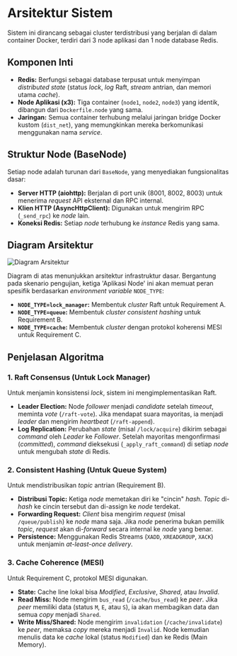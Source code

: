 # Arsitektur Sistem

Sistem ini dirancang sebagai cluster terdistribusi yang berjalan di dalam container Docker, terdiri dari 3 node aplikasi dan 1 node database Redis.

## Komponen Inti
- **Redis:** Berfungsi sebagai database terpusat untuk menyimpan *distributed state* (status *lock*, *log* Raft, *stream* antrian, dan memori utama *cache*).
- **Node Aplikasi (x3):** Tiga container (`node1`, `node2`, `node3`) yang identik, dibangun dari `Dockerfile.node` yang sama.
- **Jaringan:** Semua container terhubung melalui jaringan bridge Docker kustom (`dist_net`), yang memungkinkan mereka berkomunikasi menggunakan nama *service*.

## Struktur Node (BaseNode)
Setiap node adalah turunan dari `BaseNode`, yang menyediakan fungsionalitas dasar:
- **Server HTTP (aiohttp):** Berjalan di port unik (8001, 8002, 8003) untuk menerima *request* API eksternal dan RPC internal.
- **Klien HTTP (AsyncHttpClient):** Digunakan untuk mengirim RPC (`_send_rpc`) ke *node* lain.
- **Koneksi Redis:** Setiap *node* terhubung ke *instance* Redis yang sama.

## Diagram Arsitektur

![Diagram Arsitektur](images/sister.drawio.png)

Diagram di atas menunjukkan arsitektur infrastruktur dasar. Bergantung pada skenario pengujian, ketiga 'Aplikasi Node' ini akan memuat peran spesifik berdasarkan *environment variable* `NODE_TYPE`:

- **`NODE_TYPE=lock_manager`:** Membentuk *cluster* Raft untuk Requirement A.
- **`NODE_TYPE=queue`:** Membentuk *cluster* *consistent hashing* untuk Requirement B.
- **`NODE_TYPE=cache`:** Membentuk *cluster* dengan protokol koherensi MESI untuk Requirement C.

## Penjelasan Algoritma

### 1. Raft Consensus (Untuk Lock Manager)
Untuk menjamin konsistensi *lock*, sistem ini mengimplementasikan Raft.
- **Leader Election:** Node *follower* menjadi *candidate* setelah *timeout*, meminta *vote* (`/raft-vote`). Jika mendapat suara mayoritas, ia menjadi *leader* dan mengirim *heartbeat* (`/raft-append`).
- **Log Replication:** Perubahan *state* (misal `/lock/acquire`) dikirim sebagai *command* oleh *Leader* ke *Follower*. Setelah mayoritas mengonfirmasi (*committed*), *command* dieksekusi (`_apply_raft_command`) di setiap *node* untuk mengubah *state* di Redis.

### 2. Consistent Hashing (Untuk Queue System)
Untuk mendistribusikan *topic* antrian (Requirement B).
- **Distribusi Topic:** Ketiga *node* memetakan diri ke "cincin" *hash*. *Topic* di-*hash* ke cincin tersebut dan di-assign ke *node* terdekat.
- **Forwarding Request:** *Client* bisa mengirim *request* (misal `/queue/publish`) ke *node* mana saja. Jika *node* penerima bukan pemilik *topic*, *request* akan di-*forward* secara internal ke *node* yang benar.
- **Persistence:** Menggunakan Redis Streams (`XADD`, `XREADGROUP`, `XACK`) untuk menjamin *at-least-once delivery*.

### 3. Cache Coherence (MESI)
Untuk Requirement C, protokol MESI digunakan.
- **State:** Cache line lokal bisa *Modified*, *Exclusive*, *Shared*, atau *Invalid*.
- **Read Miss:** Node mengirim `bus_read` (`/cache/bus_read`) ke *peer*. Jika *peer* memiliki data (status `M`, `E`, atau `S`), ia akan membagikan data dan semua *copy* menjadi `Shared`.
- **Write Miss/Shared:** Node mengirim `invalidation` (`/cache/invalidate`) ke *peer*, memaksa *copy* mereka menjadi `Invalid`. Node kemudian menulis data ke *cache* lokal (status `Modified`) dan ke Redis (Main Memory).